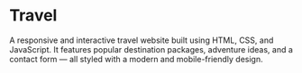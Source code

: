 # Travel
A responsive and interactive travel website built using HTML, CSS, and JavaScript. It features popular destination packages, adventure ideas, and a contact form — all styled with a modern and mobile-friendly design.
